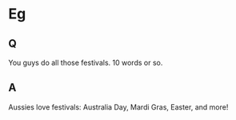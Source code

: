 # Eg
## Q
You guys do all those festivals. 10 words or so.
## A
Aussies love festivals: Australia Day, Mardi Gras, Easter, and more!
